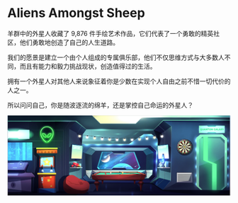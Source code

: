 # Aliens Amongst Sheep

羊群中的外星人收藏了 9,876 件手绘艺术作品，它们代表了一个勇敢的精英社区，他们勇敢地创造了自己的人生道路。

我们的愿景是建立一个由个人组成的专属俱乐部，他们不仅思维方式与大多数人不同，而且有能力和毅力挑战现状，创造值得过的生活。

拥有一个外星人对其他人来说象征着你是少数在实现个人自由之前不惜一切代价的人之一。

所以问问自己，你是随波逐流的绵羊，还是掌控自己命运的外星人？

![unnamed](unnamed.png)
